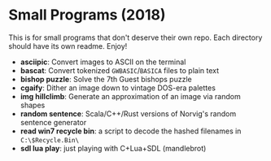 # Small Programs (2018)

This is for small programs that don't deserve their own repo.  Each
directory should have its own readme.  Enjoy!

 - __asciipic__: Convert images to ASCII on the terminal
 - __bascat__: Convert tokenized `GWBASIC`/`BASICA` files to plain text
 - __bishop puzzle__: Solve the 7th Guest bishops puzzle
 - __cgaify__: Dither an image down to vintage DOS-era palettes
 - __img hillclimb__: Generate an approximation of an image via random shapes
 - __random sentence__: Scala/C++/Rust versions of Norvig's random sentence generator
 - __read win7 recycle bin__: a script to decode the hashed filenames in `C:\$Recycle.Bin\`
 - __sdl lua play__: just playing with C+Lua+SDL (mandlebrot)

 
